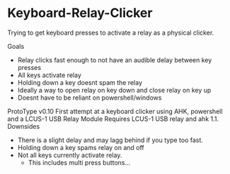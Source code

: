 # Keyboard-Relay-Clicker
Trying to get keyboard presses to activate a relay as a physical clicker.

Goals
* Relay clicks fast enough to not have an audible delay between key presses
* All keys activate relay
* Holding down a key doesnt spam the relay
* Ideally a way to open relay on key down and close relay on key up
* Doesnt have to be reliant on powershell/windows




ProtoType v0.10
First attempt at a keyboard clicker using AHK, powershell and a LCUS-1 USB Relay Module
Requires LCUS-1 USB relay and ahk 1.1.
Downsides
* There is a slight delay and may lagg behind if you type too fast.
* Holding down a key spams relay on and off
* Not all keys currently activate relay.
  * This includes multi press buttons...
